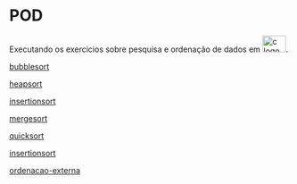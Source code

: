 # POD

Executando os exercicios sobre pesquisa e ordenação de dados em <img src="https://cdn.jsdelivr.net/gh/devicons/devicon/icons/c/c-original.svg" height="30" width="42" alt="c logo"  />.<br>
<a href="https://github.com/jeangondorek/POD/blob/main/bubblesort.c" target="_blank">
    <p>bubblesort</p>
 </a>
 <a href="https://github.com/jeangondorek/POD/blob/main/heapsort.c" target="_blank">
    <p>heapsort</p>
 </a>
 <a href="https://github.com/jeangondorek/POD/blob/main/insertionsort.c" target="_blank">
    <p>insertionsort</p>
 </a>
 <a href="https://github.com/jeangondorek/POD/blob/main/mergesort.c" target="_blank">
    <p>mergesort</p>
 </a>
 <a href="https://github.com/jeangondorek/POD/blob/main/quicksort.c" target="_blank">
    <p>quicksort</p>
 </a>
 <a href="https://github.com/jeangondorek/POD/blob/main/insertionsort.c" target="_blank">
    <p>insertionsort</p>
 </a>
 <a href="https://github.com/jeangondorek/POD/blob/main/ordenacao-externa.c" target="_blank">
    <p>ordenacao-externa</p>
 </a>
